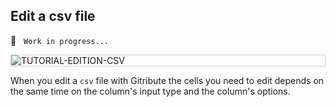 
## Edit a csv file

🚧  &nbsp; `Work in progress...`

<div style="border: thin solid lightgrey;">
  <img
    alt="TUTORIAL-EDITION-CSV"
    src="https://raw.githubusercontent.com/multi-coop/gitribute-documentation-content/main/images/tutorial/edition-edit-csv.png"
    />
</div>

When you edit a `csv` file with Gitribute the cells you need to edit depends on the same time on the column's input type and the column's options.
